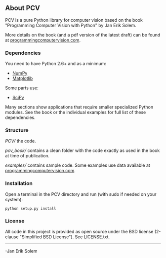 ## About PCV
PCV is a pure Python library for computer vision based on the book "Programming Computer Vision with Python" by Jan Erik Solem. 

More details on the book (and a pdf version of the latest draft) can be found at [programmingcomputervision.com](http://programmingcomputervision.com/).

### Dependencies
You need to have Python 2.6+ and as a minimum:

* [NumPy](http://numpy.scipy.org/)
* [Matplotlib](http://matplotlib.sourceforge.net/)

Some parts use:

* [SciPy](http://scipy.org/)

Many sections show applications that require smaller specialized Python modules. See the book or the individual examples for full list of these dependencies. 

### Structure

*PCV/*  the code.

*pcv_book/*  contains a clean folder with the code exactly as used in the book at time of publication.

*examples/*  contains sample code. Some examples use data available at [programmingcomputervision.com](http://programmingcomputervision.com/).

### Installation

Open a terminal in the PCV directory and run (with sudo if needed on your system):

	python setup.py install

### License

All code in this project is provided as open source under the BSD license (2-clause "Simplified BSD License"). See LICENSE.txt. 


---
-Jan Erik Solem